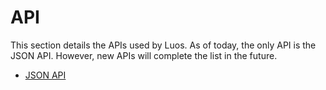 
# API

This section details the APIs used by Luos. As of today, the only API is the JSON API. However, new APIs will complete the list in the future.

 - [JSON API](/docs/api/api-json)
